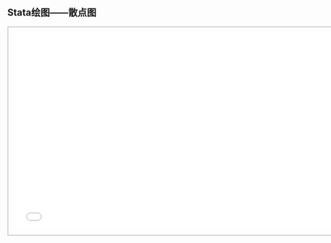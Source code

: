 ## Stata绘图——散点图
<div style="text-align: center;">
  <div style="border: 2px solid #ccc; padding: 10px; display: inline-block;">
<iframe src="//player.bilibili.com/player.html?bvid=BV1sE411p7Ng&page=1" scrolling="no" border="0" frameborder="no" framespacing="0" allowfullscreen="true" style="width: 750px; height: 450px;"></iframe>  </div>
</div>
